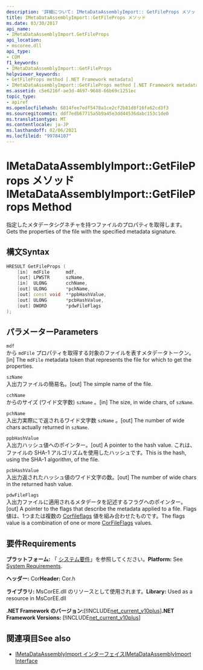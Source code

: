 ```yaml
---
description: '詳細について: IMetaDataAssemblyImport:: GetFileProps メソッド'
title: IMetaDataAssemblyImport::GetFileProps メソッド
ms.date: 03/30/2017
api_name:
- IMetaDataAssemblyImport.GetFileProps
api_location:
- mscoree.dll
api_type:
- COM
f1_keywords:
- IMetaDataAssemblyImport::GetFileProps
helpviewer_keywords:
- GetFileProps method [.NET Framework metadata]
- IMetaDataAssemblyImport::GetFileProps method [.NET Framework metadata]
ms.assetid: c5e6216f-ae3d-4697-9688-66b69c1251ec
topic_type:
- apiref
ms.openlocfilehash: 6814fee7edf5478a1ce2cf2b81d8f16fa62cd3f3
ms.sourcegitcommit: ddf7edb67715a5b9a45e3dd44536dabc153c1de0
ms.translationtype: MT
ms.contentlocale: ja-JP
ms.lasthandoff: 02/06/2021
ms.locfileid: "99784107"
---
```

# <a name="imetadataassemblyimportgetfileprops-method"></a><span data-ttu-id="8a7cb-103">IMetaDataAssemblyImport::GetFileProps メソッド</span><span class="sxs-lookup"><span data-stu-id="8a7cb-103">IMetaDataAssemblyImport::GetFileProps Method</span></span>

<span data-ttu-id="8a7cb-104">指定したメタデータシグネチャを持つファイルのプロパティを取得します。</span><span class="sxs-lookup"><span data-stu-id="8a7cb-104">Gets the properties of the file with the specified metadata signature.</span></span>  
  
## <a name="syntax"></a><span data-ttu-id="8a7cb-105">構文</span><span class="sxs-lookup"><span data-stu-id="8a7cb-105">Syntax</span></span>  
  
```cpp  
HRESULT GetFileProps (  
    [in]  mdFile      mdf,
    [out] LPWSTR      szName,
    [in]  ULONG       cchName,
    [out] ULONG       *pchName,
    [out] const void  **ppbHashValue,
    [out] ULONG       *pcbHashValue,
    [out] DWORD       *pdwFileFlags  
);  
```  
  
## <a name="parameters"></a><span data-ttu-id="8a7cb-106">パラメーター</span><span class="sxs-lookup"><span data-stu-id="8a7cb-106">Parameters</span></span>  

 `mdf`  
 <span data-ttu-id="8a7cb-107">から `mdFile` プロパティを取得する対象のファイルを表すメタデータトークン。</span><span class="sxs-lookup"><span data-stu-id="8a7cb-107">[in] The `mdFile` metadata token that represents the file for which to get the properties.</span></span>  
  
 `szName`  
 <span data-ttu-id="8a7cb-108">入出力ファイルの簡易名。</span><span class="sxs-lookup"><span data-stu-id="8a7cb-108">[out] The simple name of the file.</span></span>  
  
 `cchName`  
 <span data-ttu-id="8a7cb-109">からのサイズ (ワイド文字数) `szName` 。</span><span class="sxs-lookup"><span data-stu-id="8a7cb-109">[in] The size, in wide chars, of `szName`.</span></span>  
  
 `pchName`  
 <span data-ttu-id="8a7cb-110">入出力実際にで返されるワイド文字数 `szName` 。</span><span class="sxs-lookup"><span data-stu-id="8a7cb-110">[out] The number of wide chars actually returned in `szName`.</span></span>  
  
 `ppbHashValue`  
 <span data-ttu-id="8a7cb-111">入出力ハッシュ値へのポインター。</span><span class="sxs-lookup"><span data-stu-id="8a7cb-111">[out] A pointer to the hash value.</span></span> <span data-ttu-id="8a7cb-112">これは、ファイルの SHA-1 アルゴリズムを使用したハッシュです。</span><span class="sxs-lookup"><span data-stu-id="8a7cb-112">This is the hash, using the SHA-1 algorithm, of the file.</span></span>  
  
 `pcbHashValue`  
 <span data-ttu-id="8a7cb-113">入出力返されたハッシュ値のワイド文字の数。</span><span class="sxs-lookup"><span data-stu-id="8a7cb-113">[out] The number of wide chars in the returned hash value.</span></span>  
  
 `pdwFileFlags`  
 <span data-ttu-id="8a7cb-114">入出力ファイルに適用されるメタデータを記述するフラグへのポインター。</span><span class="sxs-lookup"><span data-stu-id="8a7cb-114">[out] A pointer to the flags that describe the metadata applied to a file.</span></span> <span data-ttu-id="8a7cb-115">Flags 値は、1つまたは複数の [Corfileflags](corfileflags-enumeration.md) 値を組み合わせたものです。</span><span class="sxs-lookup"><span data-stu-id="8a7cb-115">The flags value is a combination of one or more [CorFileFlags](corfileflags-enumeration.md) values.</span></span>  
  
## <a name="requirements"></a><span data-ttu-id="8a7cb-116">要件</span><span class="sxs-lookup"><span data-stu-id="8a7cb-116">Requirements</span></span>  

 <span data-ttu-id="8a7cb-117">**プラットフォーム:** 「 [システム要件](../../get-started/system-requirements.md)」を参照してください。</span><span class="sxs-lookup"><span data-stu-id="8a7cb-117">**Platform:** See [System Requirements](../../get-started/system-requirements.md).</span></span>  
  
 <span data-ttu-id="8a7cb-118">**ヘッダー:** Cor</span><span class="sxs-lookup"><span data-stu-id="8a7cb-118">**Header:** Cor.h</span></span>  
  
 <span data-ttu-id="8a7cb-119">**ライブラリ:** MsCorEE.dll のリソースとして使用されます。</span><span class="sxs-lookup"><span data-stu-id="8a7cb-119">**Library:** Used as a resource in MsCorEE.dll</span></span>  
  
 <span data-ttu-id="8a7cb-120">**.NET Framework のバージョン:**[!INCLUDE[net_current_v10plus](../../../../includes/net-current-v10plus-md.md)]</span><span class="sxs-lookup"><span data-stu-id="8a7cb-120">**.NET Framework Versions:** [!INCLUDE[net_current_v10plus](../../../../includes/net-current-v10plus-md.md)]</span></span>  
  
## <a name="see-also"></a><span data-ttu-id="8a7cb-121">関連項目</span><span class="sxs-lookup"><span data-stu-id="8a7cb-121">See also</span></span>

- [<span data-ttu-id="8a7cb-122">IMetaDataAssemblyImport インターフェイス</span><span class="sxs-lookup"><span data-stu-id="8a7cb-122">IMetaDataAssemblyImport Interface</span></span>](imetadataassemblyimport-interface.md)
